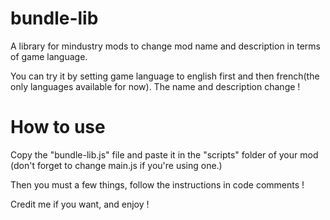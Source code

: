 # bundle-lib
A library for mindustry mods to change mod name and description in terms of game language.

You can try it by setting game language to english first and then french(the only languages available for now). The name and description change !

# How to use
Copy the "bundle-lib.js" file and paste it in the "scripts" folder of your mod (don't forget to change main.js if you're using one.)

Then you must a few things, follow the instructions in code comments !

Credit me if you want, and enjoy !
